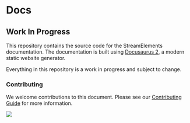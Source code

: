 # Docs

## Work In Progress

This repository contains the source code for the StreamElements documentation. The documentation is built using [Docusaurus 2](https://docusaurus.io/), a modern static website generator.

Everything in this repository is a work in progress and subject to change.

### Contributing

We welcome contributions to this document. Please see our [Contributing Guide](./CONTRIBUTING.md) for more information.

<a href="https://github.com/streamelements/docs/graphs/contributors">
  <img src="https://contrib.rocks/image?repo=streamelements/docs" />
</a>
